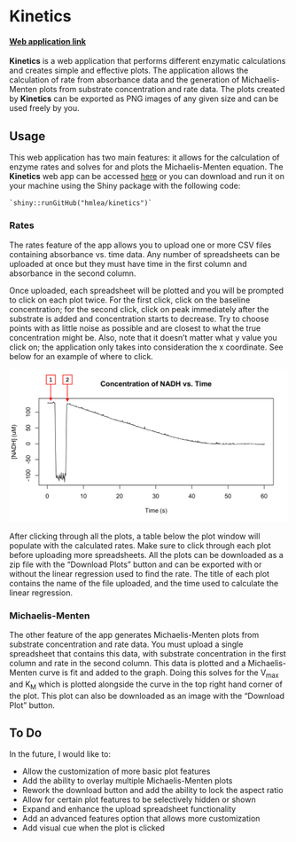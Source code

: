 
<!-- README.md is generated from README.Rmd. Please edit that file -->

# Kinetics

<!-- badges: start -->
<!-- badges: end -->

#### [Web application link](https://hmlea.shinyapps.io/kinetics/)

**Kinetics** is a web application that performs different enzymatic
calculations and creates simple and effective plots. The application
allows the calculation of rate from absorbance data and the generation
of Michaelis-Menten plots from substrate concentration and rate data.
The plots created by **Kinetics** can be exported as PNG images of any
given size and can be used freely by you.

## Usage

This web application has two main features: it allows for the
calculation of enzyme rates and solves for and plots the
Michaelis-Menten equation. The **Kinetics** web app can be accessed
[here](https://hmlea.shinyapps.io/kinetics/) or you can download and run
it on your machine using the Shiny package with the following code:

    `shiny::runGitHub("hmlea/kinetics")`

### Rates

The rates feature of the app allows you to upload one or more CSV files
containing absorbance vs. time data. Any number of spreadsheets can be
uploaded at once but they must have time in the first column and
absorbance in the second column.

Once uploaded, each spreadsheet will be plotted and you will be prompted
to click on each plot twice. For the first click, click on the baseline
concentration; for the second click, click on peak immediately after the
substrate is added and concentration starts to decrease. Try to choose
points with as little noise as possible and are closest to what the true
concentration might be. Also, note that it doesn’t matter what y value
you click on; the application only takes into consideration the x
coordinate. See below for an example of where to click.

![Alt text](figures/example.png)

After clicking through all the plots, a table below the plot window will
populate with the calculated rates. Make sure to click through each plot
before uploading more spreadsheets. All the plots can be downloaded as a
zip file with the “Download Plots” button and can be exported with or
without the linear regression used to find the rate. The title of each
plot contains the name of the file uploaded, and the time used to
calculate the linear regression.

### Michaelis-Menten

The other feature of the app generates Michaelis-Menten plots from
substrate concentration and rate data. You must upload a single
spreadsheet that contains this data, with substrate concentration in the
first column and rate in the second column. This data is plotted and a
Michaelis-Menten curve is fit and added to the graph. Doing this solves
for the V<sub>max</sub> and K<sub>M</sub> which is plotted alongside the
curve in the top right hand corner of the plot. This plot can also be
downloaded as an image with the “Download Plot” button.

## To Do

In the future, I would like to:

- Allow the customization of more basic plot features
- Add the ability to overlay multiple Michaelis-Menten plots
- Rework the download button and add the ability to lock the aspect
  ratio
- Allow for certain plot features to be selectively hidden or shown
- Expand and enhance the upload spreadsheet functionality
- Add an advanced features option that allows more customization
- Add visual cue when the plot is clicked
